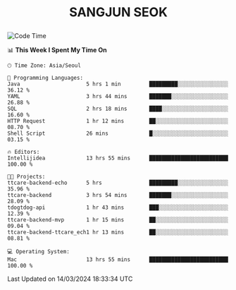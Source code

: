 <h1>
 <p align="center">
   SANGJUN SEOK
 </p>
</h1>

<!--START_SECTION:waka-->
![Code Time](http://img.shields.io/badge/Code%20Time-3%2C362%20hrs%2029%20mins-blue)

📊 **This Week I Spent My Time On** 

```text
🕑︎ Time Zone: Asia/Seoul

💬 Programming Languages: 
Java                     5 hrs 1 min         █████████░░░░░░░░░░░░░░░░   36.12 % 
YAML                     3 hrs 44 mins       ███████░░░░░░░░░░░░░░░░░░   26.88 % 
SQL                      2 hrs 18 mins       ████░░░░░░░░░░░░░░░░░░░░░   16.60 % 
HTTP Request             1 hr 12 mins        ██░░░░░░░░░░░░░░░░░░░░░░░   08.70 % 
Shell Script             26 mins             █░░░░░░░░░░░░░░░░░░░░░░░░   03.15 % 

🔥 Editors: 
Intellijidea             13 hrs 55 mins      █████████████████████████   100.00 % 

🐱‍💻 Projects: 
ttcare-backend-echo      5 hrs               █████████░░░░░░░░░░░░░░░░   35.96 % 
ttcare-backend           3 hrs 54 mins       ███████░░░░░░░░░░░░░░░░░░   28.09 % 
tdogtdog-api             1 hr 43 mins        ███░░░░░░░░░░░░░░░░░░░░░░   12.39 % 
ttcare-backend-mvp       1 hr 15 mins        ██░░░░░░░░░░░░░░░░░░░░░░░   09.04 % 
ttcare-backend-ttcare_ech1 hr 13 mins        ██░░░░░░░░░░░░░░░░░░░░░░░   08.81 % 

💻 Operating System: 
Mac                      13 hrs 55 mins      █████████████████████████   100.00 % 
```


 Last Updated on 14/03/2024 18:33:34 UTC
<!--END_SECTION:waka-->
